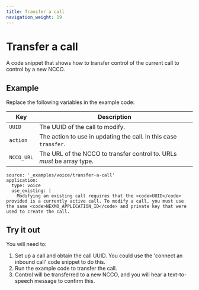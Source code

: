 ```yaml
---
title: Transfer a call
navigation_weight: 19
---
```


# Transfer a call

A code snippet that shows how to transfer control of the current call
to control by a new NCCO.

## Example

Replace the following variables in the example code:

Key |	Description
-- | --
`UUID` | The UUID of the call to modify.
`action` | The action to use in updating the call. In this case `transfer`.
`NCCO_URL` | The URL of the NCCO to transfer control to. URLs _must_ be array type.


```code_snippets
source: '_examples/voice/transfer-a-call'
application:
  type: voice
  use_existing: |
    Modifying an existing call requires that the <code>UUID</code> provided is a currently active call. To modify a call, you must use the same <code>NEXMO_APPLICATION_ID</code> and private key that were used to create the call.
```

## Try it out

You will need to:

1. Set up a call and obtain the call UUID. You could use the 'connect an inbound call' code snippet to do this.
2. Run the example code to transfer the call.
3. Control will be transferred to a new NCCO, and you will hear a text-to-speech message to confirm this.
